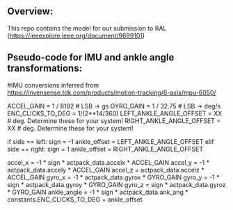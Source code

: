 ## Overview:
This repo contains the model for our submission to RAL (https://ieeexplore.ieee.org/document/9699101)


## Pseudo-code for IMU and ankle angle transformations:

#IMU conversions inferred from https://invensense.tdk.com/products/motion-tracking/6-axis/mpu-6050/

ACCEL_GAIN = 1 / 8192  # LSB -> gs
GYRO_GAIN = 1 / 32.75  # LSB -> deg/s
ENC_CLICKS_TO_DEG = 1/(2**14/360)
LEFT_ANKLE_ANGLE_OFFSET = XX  # deg. Determine these for your system!
RIGHT_ANKLE_ANGLE_OFFSET = XX  # deg. Determine these for your system!

if side == left:
    sign = -1
    ankle_offset = LEFT_ANKLE_ANGLE_OFFSET
elif side == right:
    sign = 1
    ankle_offset = RIGHT_ANKLE_ANGLE_OFFSET

accel_x = -1 * sign * actpack_data.accelx * ACCEL_GAIN
accel_y = -1 * actpack_data.accely * ACCEL_GAIN
accel_z = actpack_data.accelz * ACCEL_GAIN
gyro_x = -1 * actpack_data.gyrox * GYRO_GAIN
gyro_y = -1 * sign * actpack_data.gyroy * GYRO_GAIN
gyro_z = sign * actpack_data.gyroz * GYRO_GAIN
ankle_angle = -1 * sign * actpack_data.ank_ang * constants.ENC_CLICKS_TO_DEG + ankle_offset

